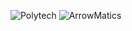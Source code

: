 ![Polytech](http://www.polytechnice.fr/jahia/jsp/jahia/templates/inc/img/polytech_nice-sophia.png)
![ArrowMatics](https://www.noelshack.com/2018-03-3-1516189331-arrowmatics.png
)
